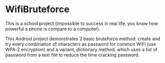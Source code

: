 # WifiBruteforce
This is a school project (impossible to success in real life, you know how powerful a phone is compare to a computer).

This Android project demonstrates 2 basic bruteforce method: create and try every combination of characters as password for common WiFi (use WPA-2 encryption) and a variant, dictionary method, which uses a list of password from a text file to reduce the time cracking password.
